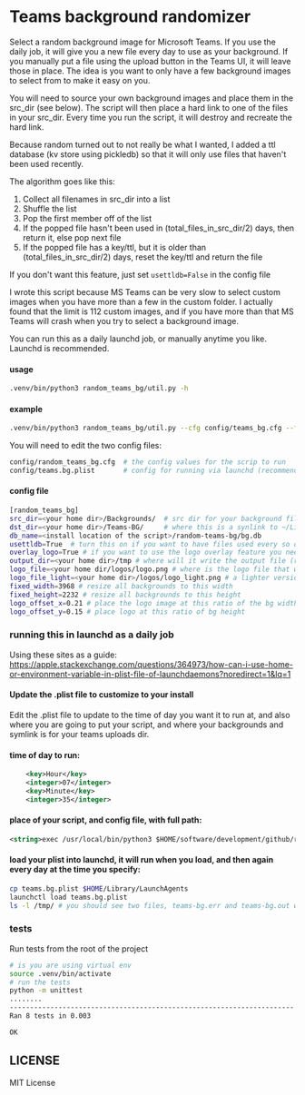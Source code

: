 # Teams background randomizer
Select a random background image for Microsoft Teams. If you use the daily job, it will give you a new file every day to use as your background. If you manually put a file using the upload button in the Teams UI, it will leave those in place. The idea is you want to only have a few background images to select from to make it easy on you.

You will need to source your own background images and place them in the src_dir (see below). The script will then place a hard link to one of the files in your src_dir. Every time you run the script, it will destroy and recreate the hard link.

Because random turned out to not really be what I wanted, I added a ttl database (kv store using pickledb) so that it will only use files that haven't been used recently.

The algorithm goes like this:
1. Collect all filenames in src_dir into a list
2. Shuffle the list
3. Pop the first member off of the list
4. If the popped file hasn't been used in (total_files_in_src_dir/2) days, then return it, else pop next file
5. If the popped file has a key/ttl, but it is older than (total_files_in_src_dir/2) days, reset the key/ttl and return the file

If you don't want this feature, just set `usettldb=False` in the config file
 
I wrote this script because MS Teams can be very slow to select custom images when you have more than a few in the custom folder. I actually found that the limit is 112 custom images, and if you have more than that MS Teams will crash when you try to select a background image.

You can run this as a daily launchd job, or manually anytime you like. Launchd is recommended.

#### usage
```bash
.venv/bin/python3 random_teams_bg/util.py -h
```
#### example
```bash
.venv/bin/python3 random_teams_bg/util.py --cfg config/teams_bg.cfg --file ~/Backgrounds/some_img.png
```

You will need to edit the two config files:
````bash
config/random_teams_bg.cfg  # the config values for the scrip to run
config/teams.bg.plist       # config for running via launchd (recommended)
````

#### config file
````bash
[random_teams_bg]
src_dir=<your home dir>/Backgrounds/  # src dir for your background files
dst_dir=<your home dir>/Teams-BG/     # where this is a synlink to ~/Library/Application Support/Microsoft/Teams/Backgrounds/Uploads
db_name=<install location of the script>/random-teams-bg/bg.db
usettldb=True  # turn this on if you want to have files used every so often, this will put a ttl on the file: the count of files in the src_dir / 2 number of days, works best with more than 20 or so files. I have about 250.
overlay_logo=True # if you want to use the logo overlay feature you need this plus the next two
output_dir=<your home dir>/tmp # where will it write the output file (result.png) after the overlay
logo_file=<your home dir/logos/logo.png # where is the logo file that will get overlayed onto background. this should be a transparent PNG if you want it to look good
logo_file_light=<your home dir>/logos/logo_light.png # a lighter version of your logo, autodetects if the background is too dark and will use this
fixed_width=3968 # resize all backgrounds to this width
fixed_height=2232 # resize all backgrounds to this height
logo_offset_x=0.21 # place the logo image at this ratio of the bg width
logo_offset_y=0.15 # place logo at this ratio of bg height
````

### running this in launchd as a daily job

Using these sites as a guide: 
https://apple.stackexchange.com/questions/364973/how-can-i-use-home-or-environment-variable-in-plist-file-of-launchdaemons?noredirect=1&lq=1

#### Update the .plist file to customize to your install
Edit the .plist file to update to the time of day you want it to run at, and also where you are going to put your script, and where your backgrounds and symlink is for your teams uploads dir.

#### time of day to run:
```xml
    <key>Hour</key>
    <integer>07</integer>
    <key>Minute</key>
    <integer>35</integer>
```

#### place of your script, and config file, with full path:
```xml
<string>exec /usr/local/bin/python3 $HOME/software/development/github/random-teams-bg/random_teams_bg/util.py $HOME/software/development/github/random-teams-bg/config/random_teams_bg.cfg</string>
```

#### load your plist into launchd, it will run when you load, and then again every day at the time you specify:
```bash
cp teams.bg.plist $HOME/Library/LaunchAgents
launchctl load teams.bg.plist
ls -l /tmp/ # you should see two files, teams-bg.err and teams-bg.out with the current timestamp, the .out file will get updated every time it successfully runs
```

### tests
Run tests from the root of the project
```bash
# is you are using virtual env
source .venv/bin/activate
# run the tests
python -m unittest 
........
----------------------------------------------------------------------
Ran 8 tests in 0.003

OK
```

## LICENSE
MIT License
